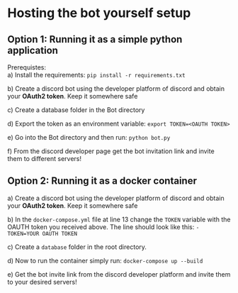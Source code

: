 # Hosting the bot yourself setup

## Option 1: Running it as a simple python application

Prerequistes:<br>
a) Install the requirements: ```pip install -r requirements.txt```<br>

b) Create a discord bot using the developer platform of discord and obtain your **OAuth2 token**. Keep it somewhere safe

c) Create a database folder in the Bot directory

d) Export the token as an environment variable: ```export TOKEN=<OAUTH TOKEN>```

e) Go into the Bot directory and then run: ```python bot.py```

f) From the discord developer page get the bot invitation link and invite them to different servers!


## Option 2: Running it as a docker container
a) Create a discord bot using the developer platform of discord and obtain your **OAuth2 token**. Keep it somewhere safe

b) In the ```docker-compose.yml``` file at line 13 change the ```TOKEN``` variable with the OAUTH token you received above.
The line should look like this: ```- TOKEN=YOUR OAUTH TOKEN```

c) Create a ```database``` folder in the root directory.

d) Now to run the container simply run:
```docker-compose up --build```

e) Get the bot invite link from the discord developer platform and invite them to your desired servers!
